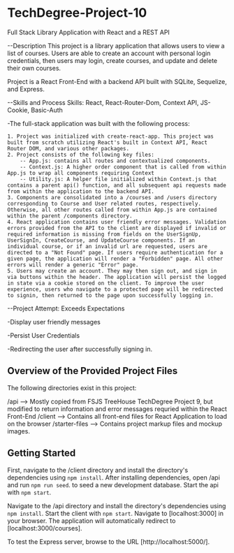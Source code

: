 # TechDegree-Project-10
 Full Stack Library Application with React and a REST API

 --Description
This project is a library application that allows users to view a list of courses. Users are able to create an account with personal login credentials, then users may login, create courses, and update and delete their own courses. 

Project is a React Front-End with a backend API built with SQLite, Sequelize, and Express.


--Skills and Process
Skills: React, React-Router-Dom, Context API, JS-Cookie, Basic-Auth

-The full-stack application was built with the following process:

    1. Project was initialized with create-react-app. This project was built from scratch utilizing React's built in Context API, React Router DOM, and various other packages.
    2. Project consists of the following key files:
        -- App.js: contains all routes and contextualized components.
        -- Context.js: A higher order component that is called from within App.js to wrap all components requiring Context
        -- Utility.js: A helper file initialized within Context.js that contains a parent api() function, and all subsequent api requests made from within the application to the backend API.
    3. Components are consolidated into a /courses and /users directory corresponding to Course and User related routes, respectively. Otherwise, all other routes called from within App.js are contained within the parent /components directory.
    4. React application contains user friendly error messages. Validation errors provided from the API to the client are displayed if invalid or required information is missing from fields on the UserSignUp, UserSignIn, CreateCourse, and UpdateCourse components. If an individual course, or if an invalid url are requested, users are directed to a "Not Found" page. If users require authentication for a given page, the application will render a "Forbidden" page. All other errors will render a generic "Error" page.
    5. Users may create an account. They may then sign out, and sign in via buttons within the header. The application will persist the logged in state via a cookie stored on the client. To improve the user experience, users who navigate to a protected page will be redirected to signin, then returned to the page upon successfully logging in.
    
--Project Attempt: Exceeds Expectations

-Display user friendly messages

-Persist User Credentials

-Redirecting the user after successfully signing in.

## Overview of the Provided Project Files

The following directories exist in this project: 

/api --> Mostly copied from FSJS TreeHouse TechDegree Project 9, but modified to return information and error messages requried within the React Front-End
/client --> Contains all front-end files for React Application to load on the browser
/starter-files --> Contains project markup files and mockup images.

## Getting Started

First, navigate to the /client directory and install the directory's dependencies using `npm install`.
After installing dependencies, open /api and run `npm run seed`. to seed a new development database.
Start the api with `npm start`.

Navigate to the /api directory and install the directory's dependencies using `npm install`.
Start the client with `npm start`.
Navigate to [localhost:3000] in your browser. The application will automatically redirect to [localhost:3000/courses].

To test the Express server, browse to the URL [http://localhost:5000/].
